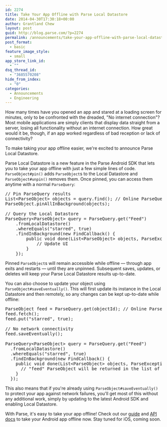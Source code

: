 ```yaml
---
id: 2274
title: Take Your App Offline with Parse Local Datastore
date: 2014-04-30T17:30:18+00:00
author: Grantland Chew
layout: post
guid: http://blog.parse.com/?p=2274
permalink: /announcements/take-your-app-offline-with-parse-local-datastore/
post_format:
  - basic
feature_image_style:
  - small
app_store_link_id:
  - ""
dsq_thread_id:
  - "3685570208"
hide_from_index:
  - "0"
categories:
  - Announcements
  - Engineering
---
```

How many times have you opened an app and stared at a loading screen for minutes, only to be confronted with the dreaded, "No internet connection"? Most mobile applications are simply clients that display data straight from a server, losing all functionality without an internet connection. How great would it be, though, if an app worked regardless of bad reception or lack of connectivity?

To make taking your app offline easier, we're excited to announce Parse Local Datastore.

Parse Local Datastore is a new feature in the Parse Android SDK that lets you to take your app offline with just a few simple lines of code. `ParseObject#pin()` adds `ParseObject`s to the Local Datastore and `ParseObject#unpin()` removes them. Once pinned, you can access them anytime with a normal `ParseQuery`:

<pre class="EnlighterJSRAW" data-enlighter-language="null">// Pin ParseQuery results
List&lt;ParseObject&gt; objects = query.find(); // Online ParseQuery results
ParseObject.pinAllInBackground(objects);

// Query the Local Datastore
ParseQuery&lt;ParseObject&gt; query = ParseQuery.get("Feed")
    .fromLocalDatastore()
    .whereEquals("starred", true)
    .findInBackground(new FindCallback() {
        public void done(List&lt;ParseObject&gt; objects, ParseException e) {
            // Update UI
        }
    });</pre>

Pinned `ParseObject`s will remain accessible while offline — through app exits and restarts — until they are unpinned. Subsequent saves, updates, or deletes will keep your Parse Local Datastore results up-to-date.

You can also choose to update your object using `ParseObject#saveEventually()`. This will first update its instance in the Local Datastore and then remotely, so any changes can be kept up-to-date while offline:

<pre class="EnlighterJSRAW" data-enlighter-language="null">ParseObject feed = ParseQuery.get(objectId); // Online ParseQuery result
feed.fetch();
feed.put("starred", true);

// No network connectivity
feed.saveEventually();

ParseQuery&lt;ParseObject&gt; query = ParseQuery.get("Feed")
  .fromLocalDatastore()
  .whereEquals("starred", true)
  .findInBackground(new FindCallback() {
    public void done(List&lt;ParseObject&gt; objects, ParseException e) {
      // "feed" ParseObject will be returned in the list of results
    }
  });</pre>

This also means that if you're already using `ParseObject#saveEventually()` to protect your app against network failures, you'll get most of this without any additional work, simply by updating to the latest Android SDK and enabling Local Datastore.

With Parse, it's easy to take your app offline! Check out our <a title="guide" href="https://parse.com/docs/android_guide#localdatastore" target="_blank">guide</a> and <a title="API docs" href="https://parse.com/docs/android/api/" target="_blank">API docs</a> to take your Android app offline now. Stay tuned for iOS, coming soon.